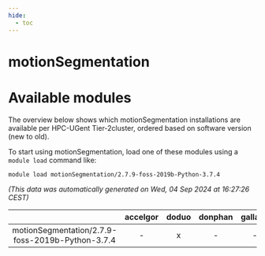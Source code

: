 ```yaml
---
hide:
  - toc
---
```


motionSegmentation
==================

# Available modules


The overview below shows which motionSegmentation installations are available per HPC-UGent Tier-2cluster, ordered based on software version (new to old).

To start using motionSegmentation, load one of these modules using a `module load` command like:

```shell
module load motionSegmentation/2.7.9-foss-2019b-Python-3.7.4
```

*(This data was automatically generated on Wed, 04 Sep 2024 at 16:27:26 CEST)*  

| |accelgor|doduo|donphan|gallade|joltik|shinx|skitty|
| :---: | :---: | :---: | :---: | :---: | :---: | :---: | :---: |
|motionSegmentation/2.7.9-foss-2019b-Python-3.7.4|-|x|-|-|-|-|x|
